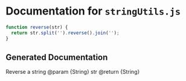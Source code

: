 # Documentation for `stringUtils.js`

```javascript
function reverse(str) {
  return str.split('').reverse().join('');
}
```

## Generated Documentation

Reverse a string @param {String} str @return {String}
